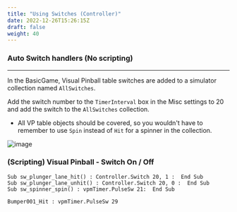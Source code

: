 ```yaml
---
title: "Using Switches (Controller)"
date: 2022-12-26T15:26:15Z
draft: false
weight: 40
---
```


### Auto Switch handlers (No scripting)
---

In the BasicGame, Visual Pinball table switches are added to a simulator collection named `AllSwitches`.

Add the switch number to the `TimerInterval` box in the Misc settings to 20 and add the switch to the `AllSwitches` collection.

* All VP table objects should be covered, so you wouldn't have to remember to use `Spin` instead of `Hit` for a spinner in the collection.

![image](../../images/vp-auto-switches-1.jpg)

### (Scripting) Visual Pinball - Switch On / Off

```
Sub sw_plunger_lane_hit() : Controller.Switch 20, 1 :  End Sub   
Sub sw_plunger_lane_unhit() : Controller.Switch 20, 0 :  End Sub
Sub sw_spinner_spin() : vpmTimer.PulseSw 21:  End Sub

Bumper001_Hit : vpmTimer.PulseSw 29
```

